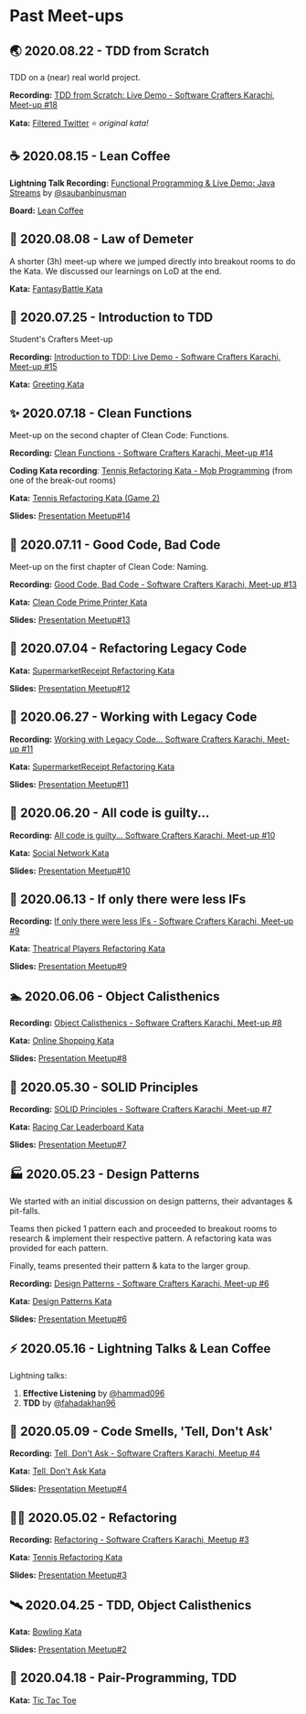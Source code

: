 # Past Meet-ups

## :earth_asia: 2020.08.22 - TDD from Scratch

TDD on a (near) real world project.

**Recording:** [TDD from Scratch: Live Demo - Software Crafters Karachi, Meet-up #18](https://youtu.be/InBW4P0PVvI)

**Kata:** [Filtered Twitter](https://github.com/karachi-katas/our_twitter.git) :star: _original kata!_

## :coffee: 2020.08.15 - Lean Coffee

**Lightning Talk Recording:** [Functional Programming & Live Demo: Java Streams](https://youtu.be/SeymOxRoNcU) by [@saubanbinusman](https://github.com/saubanbinusman)

**Board:** [Lean Coffee](https://jamboard.google.com/d/1v-Tl4EOvJhe276YA1Cb-w42NnDuj7VGOFkjzGpP-oMg)

## :train2: 2020.08.08 - Law of Demeter

A shorter (3h) meet-up where we jumped directly into breakout rooms to do the Kata. We discussed our learnings on LoD at the end.

**Kata:** [FantasyBattle Kata](https://github.com/karachi-katas/FantasyBattle-Refactoring-Kata)

## :traffic_light: 2020.07.25 - Introduction to TDD

Student's Crafters Meet-up

**Recording:** [Introduction to TDD: Live Demo - Software Crafters Karachi, Meet-up #15](https://youtu.be/fhVNRKKcbLE)

**Kata:** [Greeting Kata](https://github.com/karachi-katas/greeting-kata)

## :sparkles: 2020.07.18 - Clean Functions

Meet-up on the second chapter of Clean Code: Functions.

**Recording:** [Clean Functions - Software Crafters Karachi, Meet-up #14](https://youtu.be/1JDrHJcce9Y)

**Coding Kata recording**: [Tennis Refactoring Kata - Mob Programming](https://youtu.be/dzRtSgCiVOs) (from one of the break-out rooms)

**Kata:** [Tennis Refactoring Kata (Game 2)](https://github.com/karachi-katas/Tennis-Refactoring-Kata)

**Slides:** [Presentation Meetup#14](https://docs.google.com/presentation/d/1BqcVngs54g9BQuNmfBTFYT164hGfftgTfgcULB3X1D0)

## :cop: 2020.07.11 - Good Code, Bad Code

Meet-up on the first chapter of Clean Code: Naming.

**Recording:** [Good Code, Bad Code - Software Crafters Karachi, Meet-up #13](https://youtu.be/ytbdnGU_9CQ)

**Kata:** [Clean Code Prime Printer Kata](https://github.com/karachi-katas/cleancode-kata-primeprinter)

**Slides:** [Presentation Meetup#13](https://docs.google.com/presentation/d/1Uto58gP3l-4IZwGValglnE1etsvr_o3ZTD-ml-DKU9U)

## :construction_worker: 2020.07.04 - Refactoring Legacy Code

**Kata:** [SupermarketReceipt Refactoring Kata](https://github.com/karachi-katas/SupermarketReceipt-Refactoring-Kata.git)

**Slides:** [Presentation Meetup#12](https://docs.google.com/presentation/d/1vBAwLscALNsoEemGRip7u7PjcJbtVgStUDpH5NHxXf0)

## :construction: 2020.06.27 - Working with Legacy Code

**Recording:** [Working with Legacy Code... Software Crafters Karachi, Meet-up #11](https://youtu.be/vxBS1pXYyAw)

**Kata:** [SupermarketReceipt Refactoring Kata](https://github.com/karachi-katas/SupermarketReceipt-Refactoring-Kata.git)

**Slides:** [Presentation Meetup#11](https://docs.google.com/presentation/d/1jFOgq3NxV26moBOTNdsc_nkNW9Lth_lT-7ubR-5NnpE)

## :ghost: 2020.06.20 - All code is guilty...

**Recording:** [All code is guilty... Software Crafters Karachi, Meet-up #10](https://youtu.be/qStJduHdCz0)

**Kata:** [Social Network Kata](https://github.com/karachi-katas/social-network-kata)

**Slides:** [Presentation Meetup#10](https://docs.google.com/presentation/d/1LPxgN3Ts3CJm3oZ554GUBzU218iBaGseIU6LbsC2TrM)

## :lollipop: 2020.06.13 - If only there were less IFs

**Recording:** [If only there were less IFs - Software Crafters Karachi, Meet-up #9](https://youtu.be/cjv9M8CP-rU)

**Kata:** [Theatrical Players Refactoring Kata](https://github.com/karachi-katas/Theatrical-Players-Refactoring-Kata)

**Slides:** [Presentation Meetup#9](https://docs.google.com/presentation/d/1EswWDUXzpr2I6kKqNaP5EXK62v9-X20RKnesI-wNSLU)

## :swimmer: 2020.06.06 - Object Calisthenics

**Recording:** [Object Calisthenics - Software Crafters Karachi, Meet-up #8](https://youtu.be/fqeJGEUMgAk)

**Kata:** [Online Shopping Kata](https://github.com/karachi-katas/Online-Shopping-Kata)

**Slides:** [Presentation Meetup#8](https://docs.google.com/presentation/d/1_EtuF1jKuZBveVlNDMcmvlTboc6NlEqGNIeQEw5JyDU/)

## :electric_plug: 2020.05.30 - SOLID Principles

**Recording:** [SOLID Principles - Software Crafters Karachi, Meet-up #7](https://youtu.be/oGCL8eEFAjw)

**Kata:** [Racing Car Leaderboard Kata](https://github.com/karachi-katas/Racing-Car-Leaderboard-Kata)

**Slides:** [Presentation Meetup#7](https://docs.google.com/presentation/d/1KyMSpkbfFmq5X5d1j2pF6jtshjdeeEsp-0xGMU1RA-4)

## :factory: 2020.05.23 - Design Patterns

We started with an initial discussion on design patterns, their advantages & pit-falls.

Teams then picked 1 pattern each and proceeded to breakout rooms to research & implement their respective pattern. A refactoring kata was provided for each pattern.

Finally, teams presented their pattern & kata to the larger group.

**Recording:** [Design Patterns - Software Crafters Karachi, Meet-up #6](https://youtu.be/V4A0rs7MO-w)

**Kata:** [Design Patterns Kata](https://github.com/karachi-katas/refactoring-kata)

**Slides:** [Presentation Meetup#6](https://docs.google.com/presentation/d/1EfAvBSQ-DTsUftXQpCv648_rbwAOEGpVsa8emvpbit0)

## :zap: 2020.05.16 - Lightning Talks & Lean Coffee

Lightning talks:
1. **Effective Listening** by [@hammad096](https://github.com/hammad096)
2. **TDD** by [@fahadakhan96](https://github.com/fahadakhan96)

## :space_invader: 2020.05.09 - Code Smells, 'Tell, Don't Ask'

**Recording:** [Tell, Don't Ask - Software Crafters Karachi, Meetup #4](https://youtu.be/j5xkBr2plNI)

**Kata:** [Tell, Don't Ask Kata](https://github.com/lamakq/tell-dont-ask-kata)

**Slides:** [Presentation Meetup#4](https://docs.google.com/presentation/d/1EfAvBSQ-DTsUftXQpCv648_rbwAOEGpVsa8emvpbit0)

## :woman_astronaut: 2020.05.02 - Refactoring

**Recording:** [Refactoring - Software Crafters Karachi, Meetup #3](https://youtu.be/VDN8FIXqFZg)

**Kata:** [Tennis Refactoring Kata](https://github.com/lamakq/Tennis-Refactoring-Kata)

**Slides:** [Presentation Meetup#3](https://docs.google.com/presentation/d/1pAmc2hAZi1oCvWLteH3irO09KFPlzWxXXo4Nqp5-1jU)

## :artificial_satellite: 2020.04.25 - TDD, Object Calisthenics

**Kata:** [Bowling Kata](https://github.com/Jozeb/bowling-kata-tdd)

**Slides:** [Presentation Meetup#2](https://docs.google.com/presentation/d/1UWcJugHg2OWpmZAfxZ-au8E7mRpTxvXMO7vNR4GUqUE)

## :rocket: 2020.04.18 - Pair-Programming, TDD

**Kata:** [Tic Tac Toe](https://github.com/Jozeb/tic_tac_toe_kata)
